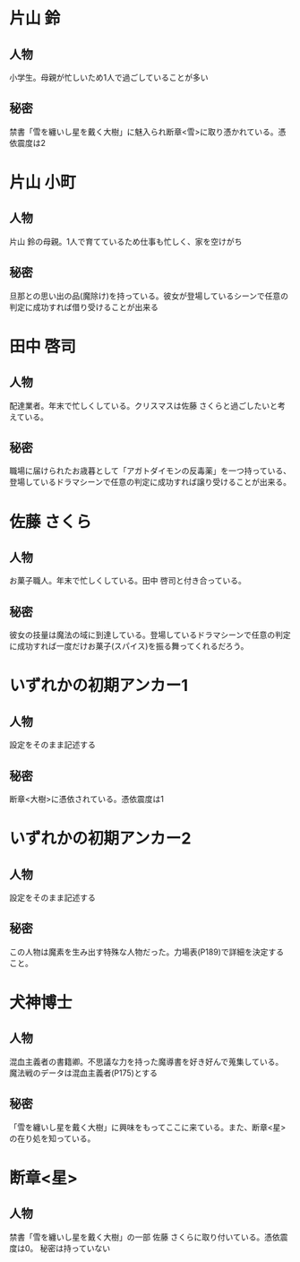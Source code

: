 # 片山 鈴

## 人物

小学生。母親が忙しいため1人で過ごしていることが多い

## 秘密

禁書「雪を纏いし星を戴く大樹」に魅入られ断章<雪>に取り憑かれている。憑依震度は2

# 片山 小町

## 人物

片山 鈴の母親。1人で育てているため仕事も忙しく、家を空けがち

## 秘密

旦那との思い出の品(魔除け)を持っている。彼女が登場しているシーンで任意の判定に成功すれば借り受けることが出来る

# 田中 啓司

## 人物

配達業者。年末で忙しくしている。クリスマスは佐藤 さくらと過ごしたいと考えている。

## 秘密

職場に届けられたお歳暮として「アガトダイモンの反毒薬」を一つ持っている、登場しているドラマシーンで任意の判定に成功すれば譲り受けることが出来る。

# 佐藤 さくら

## 人物

お菓子職人。年末で忙しくしている。田中 啓司と付き合っている。

## 秘密

彼女の技量は魔法の域に到達している。登場しているドラマシーンで任意の判定に成功すれば一度だけお菓子(スパイス)を振る舞ってくれるだろう。

# いずれかの初期アンカー1

## 人物

設定をそのまま記述する

## 秘密

断章<大樹>に憑依されている。憑依震度は1

# いずれかの初期アンカー2

## 人物

設定をそのまま記述する

## 秘密

この人物は魔素を生み出す特殊な人物だった。力場表(P189)で詳細を決定すること。

# 犬神博士

## 人物

混血主義者の書籍卿。不思議な力を持った魔導書を好き好んで蒐集している。
魔法戦のデータは混血主義者(P175)とする

## 秘密

「雪を纏いし星を戴く大樹」に興味をもってここに来ている。また、断章<星>の在り処を知っている。

# 断章<星>

## 人物

禁書「雪を纏いし星を戴く大樹」の一部
佐藤 さくらに取り付いている。憑依震度は0。
秘密は持っていない



